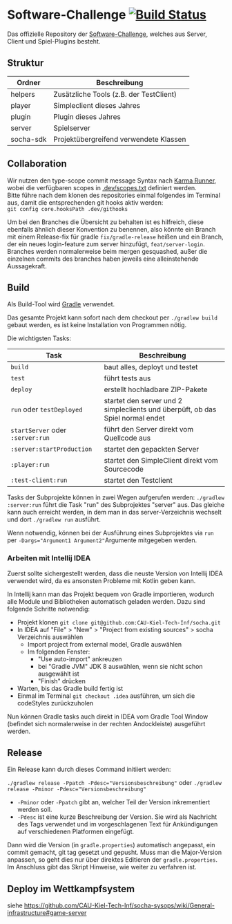 # Software-Challenge [![Build Status](https://travis-ci.com/CAU-Kiel-Tech-Inf/socha.svg?branch=master)](https://travis-ci.com/CAU-Kiel-Tech-Inf/socha)

Das offizielle Repository der [Software-Challenge](https://www.software-challenge.de/), welches aus Server, Client und Spiel-Plugins besteht.

## Struktur

| Ordner | Beschreibung |
| ------ | ------------ |
| helpers | Zusätzliche Tools (z.B. der TestClient) |
| player | Simpleclient dieses Jahres |
| plugin | Plugin dieses Jahres |
| server | Spielserver |
| socha-sdk | Projektübergreifend verwendete Klassen |

## Collaboration

Wir nutzen den type-scope commit message Syntax nach [Karma Runner](http://karma-runner.github.io/4.0/dev/git-commit-msg.html), wobei die verfügbaren scopes in [.dev/scopes.txt](.dev/scopes.txt) definiert werden.  
Bitte führe nach dem klonen des repositories einmal folgendes im Terminal aus, damit die entsprechenden git hooks aktiv werden:  
 `git config core.hooksPath .dev/githooks`

Um bei den Branches die Übersicht zu behalten ist es hilfreich, diese ebenfalls ähnlich dieser Konvention zu benennen, also könnte ein Branch mit einem Release-fix für gradle `fix/gradle-release` heißen und ein Branch, der ein neues login-feature zum server hinzufügt, `feat/server-login`.  
Branches werden normalerweise beim mergen gesquashed, außer die einzelnen commits des branches haben jeweils eine alleinstehende Aussagekraft.

## Build

Als Build-Tool wird [Gradle](https://gradle.org/) verwendet.

Das gesamte Projekt kann sofort nach dem checkout per `./gradlew build`
gebaut werden, es ist keine Installation von Programmen nötig.

Die wichtigsten Tasks:

| Task | Beschreibung
| ------ | ------------
| `build` | baut alles, deployt und testet
| `test` | führt tests aus
| `deploy` | erstellt hochladbare ZIP-Pakete
| `run` oder `testDeployed` | startet den server und 2 simpleclients und überpüft, ob das Spiel normal endet
| `startServer` oder `:server:run` | führt den Server direkt vom Quellcode aus
| `:server:startProduction` | startet den gepackten Server
| `:player:run` | startet den SimpleClient direkt vom Sourcecode
| `:test-client:run` | startet den Testclient

Tasks der Subprojekte können in zwei Wegen aufgerufen werden:
`./gradlew :server:run` führt die Task "run" des Subprojektes "server" aus.
Das gleiche kann auch erreicht werden, in dem man in das server-Verzeichnis
wechselt und dort `./gradlew run` ausführt.

Wenn notwendig, können bei der Ausführung eines Subprojektes via `run`
per `-Dargs="Argument1 Argument2"`Argumente mitgegeben werden.

### Arbeiten mit Intellij IDEA

Zuerst sollte sichergestellt werden, dass die neuste Version von
Intellij IDEA verwendet wird, da es ansonsten Probleme mit Kotlin
geben kann.

In Intellij kann man das Projekt bequem von Gradle importieren,
wodurch alle Module und Bibliotheken automatisch geladen werden.
Dazu sind folgende Schritte notwendig:

- Projekt klonen `git clone git@github.com:CAU-Kiel-Tech-Inf/socha.git`
- In IDEA auf "File" > "New" > "Project from existing sources" > socha Verzeichnis auswählen
  - Import project from external model, Gradle auswählen
  - Im folgenden Fenster:
    - "Use auto-import" ankreuzen
    - bei "Gradle JVM" JDK 8 auswählen, wenn sie nicht schon ausgewählt ist
    - "Finish" drücken
- Warten, bis das Gradle build fertig ist
- Einmal im Terminal `git checkout .idea` ausführen, um sich die codeStyles zurückzuholen

Nun können Gradle tasks auch direkt in IDEA vom Gradle Tool Window
(befindet sich normalerweise in der rechten Andockleiste) ausgeführt werden.

## Release

Ein Release kann durch dieses Command initiiert werden:

`./gradlew release -Ppatch -Pdesc="Versionsbeschreibung"`
oder
`./gradlew release -Pminor -Pdesc="Versionsbeschreibung"`

- `-Pminor` oder `-Ppatch` gibt an, welcher Teil der Version inkrementiert werden soll.
- `-Pdesc` ist eine kurze Beschreibung der Version. Sie wird als Nachricht des Tags verwendet
  und im vorgeschlagenen Text für Ankündigungen auf verschiedenen Platformen eingefügt.

Dann wird die Version (in `gradle.properties`) automatisch angepasst, ein
commit gemacht, git tag gesetzt und gepusht. Muss man die Major-Version
anpassen, so geht dies nur über direktes Editieren der `gradle.properties`.  Im
Anschluss gibt das Skript Hinweise, wie weiter zu verfahren ist.

## Deploy im Wettkampfsystem

siehe https://github.com/CAU-Kiel-Tech-Inf/socha-sysops/wiki/General-infrastructure#game-server

